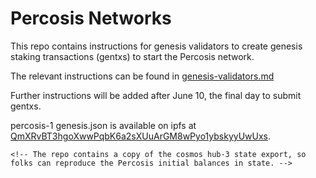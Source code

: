 # Percosis Networks

This repo contains instructions for genesis validators to create genesis
staking transactions (gentxs) to start the Percosis network.

The relevant instructions can be found in
[genesis-validators.md](genesis-validators.md)

Further instructions will be added after June 10, the final day to
submit gentxs.

percosis-1 genesis.json is available on ipfs at
[QmXRvBT3hgoXwwPqbK6a2sXUuArGM8wPyo1ybskyyUwUxs](https://cloudflare-ipfs.com/ipfs/QmXRvBT3hgoXwwPqbK6a2sXUuArGM8wPyo1ybskyyUwUxs).

```{=html}
<!-- The repo contains a copy of the cosmos hub-3 state export, so folks can reproduce the Percosis initial balances in state. -->
```
